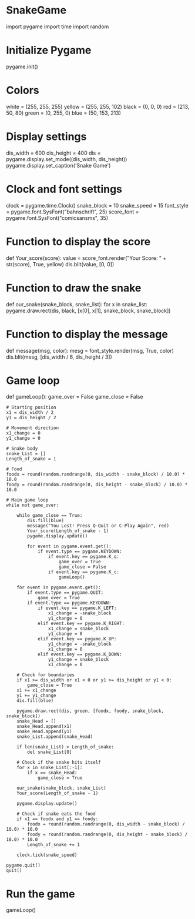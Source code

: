 # SnakeGame
import pygame
import time
import random

# Initialize Pygame
pygame.init()

# Colors
white = (255, 255, 255)
yellow = (255, 255, 102)
black = (0, 0, 0)
red = (213, 50, 80)
green = (0, 255, 0)
blue = (50, 153, 213)

# Display settings
dis_width = 600
dis_height = 400
dis = pygame.display.set_mode((dis_width, dis_height))
pygame.display.set_caption('Snake Game')

# Clock and font settings
clock = pygame.time.Clock()
snake_block = 10
snake_speed = 15
font_style = pygame.font.SysFont("bahnschrift", 25)
score_font = pygame.font.SysFont("comicsansms", 35)

# Function to display the score
def Your_score(score):
    value = score_font.render("Your Score: " + str(score), True, yellow)
    dis.blit(value, [0, 0])

# Function to draw the snake
def our_snake(snake_block, snake_list):
    for x in snake_list:
        pygame.draw.rect(dis, black, [x[0], x[1], snake_block, snake_block])

# Function to display the message
def message(msg, color):
    mesg = font_style.render(msg, True, color)
    dis.blit(mesg, [dis_width / 6, dis_height / 3])

# Game loop
def gameLoop():
    game_over = False
    game_close = False

    # Starting position
    x1 = dis_width / 2
    y1 = dis_height / 2

    # Movement direction
    x1_change = 0
    y1_change = 0

    # Snake body
    snake_List = []
    Length_of_snake = 1

    # Food
    foodx = round(random.randrange(0, dis_width - snake_block) / 10.0) * 10.0
    foody = round(random.randrange(0, dis_height - snake_block) / 10.0) * 10.0

    # Main game loop
    while not game_over:

        while game_close == True:
            dis.fill(blue)
            message("You Lost! Press Q-Quit or C-Play Again", red)
            Your_score(Length_of_snake - 1)
            pygame.display.update()

            for event in pygame.event.get():
                if event.type == pygame.KEYDOWN:
                    if event.key == pygame.K_q:
                        game_over = True
                        game_close = False
                    if event.key == pygame.K_c:
                        gameLoop()

        for event in pygame.event.get():
            if event.type == pygame.QUIT:
                game_over = True
            if event.type == pygame.KEYDOWN:
                if event.key == pygame.K_LEFT:
                    x1_change = -snake_block
                    y1_change = 0
                elif event.key == pygame.K_RIGHT:
                    x1_change = snake_block
                    y1_change = 0
                elif event.key == pygame.K_UP:
                    y1_change = -snake_block
                    x1_change = 0
                elif event.key == pygame.K_DOWN:
                    y1_change = snake_block
                    x1_change = 0

        # Check for boundaries
        if x1 >= dis_width or x1 < 0 or y1 >= dis_height or y1 < 0:
            game_close = True
        x1 += x1_change
        y1 += y1_change
        dis.fill(blue)

        pygame.draw.rect(dis, green, [foodx, foody, snake_block, snake_block])
        snake_Head = []
        snake_Head.append(x1)
        snake_Head.append(y1)
        snake_List.append(snake_Head)

        if len(snake_List) > Length_of_snake:
            del snake_List[0]

        # Check if the snake hits itself
        for x in snake_List[:-1]:
            if x == snake_Head:
                game_close = True

        our_snake(snake_block, snake_List)
        Your_score(Length_of_snake - 1)

        pygame.display.update()

        # Check if snake eats the food
        if x1 == foodx and y1 == foody:
            foodx = round(random.randrange(0, dis_width - snake_block) / 10.0) * 10.0
            foody = round(random.randrange(0, dis_height - snake_block) / 10.0) * 10.0
            Length_of_snake += 1

        clock.tick(snake_speed)

    pygame.quit()
    quit()

# Run the game
gameLoop()
